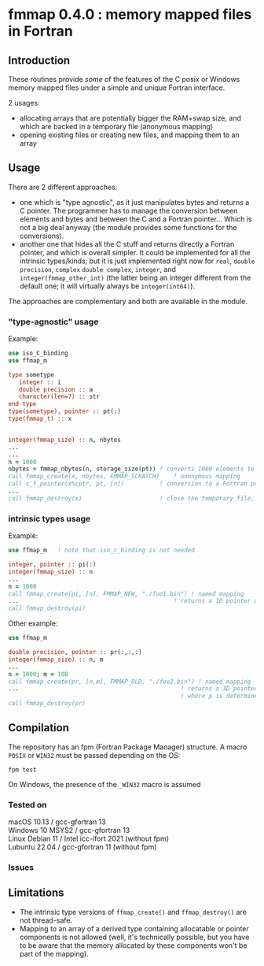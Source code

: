 # fmmap 0.4.0 : memory mapped files in Fortran

## Introduction

These routines provide *some* of the features of the C posix or Windows memory mapped files under a simple and unique Fortran interface.

2 usages:
- allocating arrays that are potentially bigger the RAM+swap size, and which are backed in a temporary file (anonymous mapping)
- opening existing files or creating new files, and mapping them to an array

## Usage

There are 2 different approaches:
- one which is "type agnostic", as it just manipulates bytes and returns a C pointer. The programmer has to manage the conversion between elements and bytes and between the C and a Fortran pointer... Which is not a big deal anyway (the module provides some functions for the conversions).
- another one that hides all the C stuff and returns directly a Fortran pointer, and which is overall simpler. It could be implemented for all the intrinsic types/kinds, but it is just implemented right now for `real`, `double precision`, `complex` `double complex`, `integer`, and `integer(fmmap_other_int)` (the latter being an integer different from the default one; it will virtually always be `integer(int64)`).

The approaches are complementary and both are available in the module.

### "type-agnostic" usage

Example:
```fortran
use iso_C_binding
use ffmap_m

type sometype
   integer :: i
   double precision :: a
   character(len=7) :: str
end type
type(sometype), pointer :: pt(:)
type(fmmap_t) :: x 


integer(fmmap_size) :: n, nbytes
...
...
n = 1000
nbytes = fmmap_nbytes(n, storage_size(pt)) ! converts 1000 elements to a number of bytes
call fmmap_create(x, nbytes, FMMAP_SCRATCH)    ! anonymous mapping
call c_f_pointer(x%cptr, pt, [n])          ! conversion to a Fortran pointer
...
call fmmap_destroy(x)                      ! close the temporary file, etc...
```

### intrinsic types usage

Example:
```fortran
use ffmap_m   ! note that iso_c_binding is not needed

integer, pointer :: pi(:)
integer(fmmap_size) :: n
...
n = 1000
call fmmap_create(pi, [n], FMMAP_NEW, "./foo1.bin") ! named mapping
...                                            ! returns a 1D pointer of size n
call fmmap_destroy(pi)
```

Other example:
```fortran
use ffmap_m

double precision, pointer :: pr(:,:,:)
integer(fmmap_size) :: n, m
...
n = 1000; m = 100
call fmmap_create(pr, [n,m], FMMAP_OLD, "./foo2.bin") ! named mapping
...                                              ! returns a 3D pointer of size n*m*p
                                                 ! where p is determined by the file size
call fmmap_destroy(pr)
```

## Compilation

The repository has an fpm (Fortran Package Manager) structure. A macro `POSIX` or `WIN32` must be passed depending on the OS:
```
fpm test
```
On Windows, the presence of the `_WIN32` macro is assumed

### Tested on
macOS 10.13      / gcc-gfortran 13  
Windows 10 MSYS2 / gcc-gfortran 13  
Linux Debian 11  / Intel icc-ifort 2021 (without fpm)  
Lubuntu 22.04    / gcc-gfortran 11 (without fpm)

### Issues


## Limitations

- The intrinsic type versions of `ffmap_create()` and `ffmap_destroy()` are not thread-safe. 
- Mapping to an array of a derived type containing allocatable or pointer components is not allowed (well, it's technically possible, but you have to be aware that the memory allocated by these components won't be part of the mapping).
